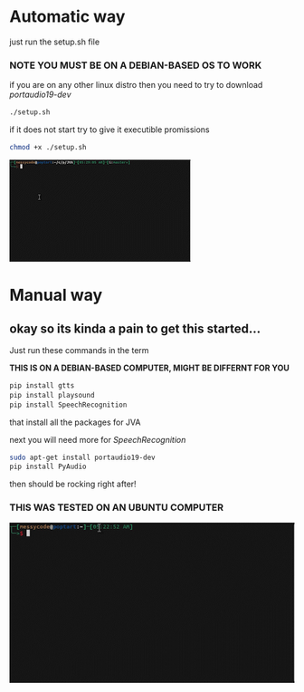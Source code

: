 # Automatic way

just run the setup.sh file

### NOTE YOU MUST BE ON A DEBIAN-BASED OS TO WORK
if you are on any other linux distro then you need to try to download *portaudio19-dev*

```bash
./setup.sh
```
if it does not start try to give it executible promissions 
```bash
chmod +x ./setup.sh
```

![A Gif running ./setup.sh](media/running-setup.gif)

# Manual way

## okay so its kinda a pain to get this started...

Just run these commands in the term

**THIS IS ON A DEBIAN-BASED COMPUTER, MIGHT BE DIFFERNT FOR YOU**

```bash
pip install gtts
pip install playsound
pip install SpeechRecognition
```

that install all the packages for JVA

next you will need more for *SpeechRecognition*

```bash
sudo apt-get install portaudio19-dev
pip install PyAudio
```

then should be rocking right after!

### THIS WAS TESTED ON AN UBUNTU COMPUTER

![lookie](media/neofetched-ubuntu.gif)